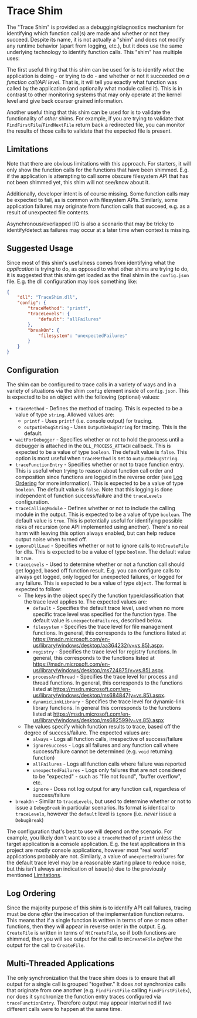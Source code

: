 # Trace Shim
The "Trace Shim" is provided as a debugging/diagnostics mechanism for identifying which function call(s) are made and whether or not they succeed. Despite its name, it is not actually a "shim" and does not modify any runtime behavior (apart from logging, etc.), but it does use the same underlying technology to identify function calls. This "shim" has multiple uses:

The first useful thing that this shim can be used for is to identify _what_ the application is doing - or trying to do - and whether or not it succeeded _on a function call/API level_. That is, it will tell you exactly what function was called by the application (and optionally what module called it). This is in contrast to other monitoring systems that may only operate at the kernel level and give back coarser grained information.

Another useful thing that this shim can be used for is to validate the functionality of _other_ shims. For example, if you are trying to validate that `FindFirstFile`/`FindNextFile` return back a redirected file, you can monitor the results of those calls to validate that the expected file is present.

## Limitations
Note that there are obvious limitations with this approach. For starters, it will only show the function calls for the functions that have been shimmed. E.g. if the application is attempting to call some obscure filesystem API that has not been shimmed yet, this shim will not see/know about it.

Additionally, developer intent is of course missing. Some function calls may be expected to fail, as is common with filesystem APIs. Similarly, some application failures may originate from function calls that succeed, e.g. as a result of unexpected file contents.

Asynchronous/overlapped I/O is also a scenario that may be tricky to identify/detect as failures may occur at a later time when context is missing.

## Suggested Usage
Since most of this shim's usefulness comes from identifying what the _application_ is trying to do, as opposed to what other shims are trying to do, it is suggested that this shim get loaded as the final shim in the `config.json` file. E.g. the dll configuration may look something like:

```json
{
    "dll": "TraceShim.dll",
    "config": {
        "traceMethod": "printf",
        "traceLevels": {
            "default": "allFailures"
        },
        "breakOn": {
            "filesystem": "unexpectedFailures"
        }
    }
}
```

## Configuration
The shim can be configured to trace calls in a variety of ways and in a variety of situations via the shim `config` element inside of `config.json`. This is expected to be an object with the following (optional) values:

* `traceMethod` - Defines the method of tracing. This is expected to be a value of type `string`. Allowed values are:
  * `printf` - Uses `printf` (i.e. console output) for tracing.
  * `outputDebugString` - Uses `OutputDebugString` for tracing. This is the default.
* `waitForDebugger` - Specifies whether or not to hold the process until a debugger is attached in the `DLL_PROCESS_ATTACH` callback. This is expected to be a value of type `boolean`. The default value is `false`. This option is most useful when `traceMethod` is set to `outputDebugString`.
* `traceFunctionEntry` - Specifies whether or not to trace function entry. This is useful when trying to reason about function call order and composition since functions are logged in the reverse order (see [Log Ordering](#Log_Ordering) for more information). This is expected to be a value of type `boolean`. The default value is `false`. Note that this logging is done independent of function success/failure and the `traceLevels` configuration.
* `traceCallingModule` - Defines whether or not to include the calling module in the output. This is expected to be a value of type `boolean`. The default value is `true`. This is potentially useful for identifying possible risks of recursion (one API implemented using another). There's no real harm with leaving this option always enabled, but can help reduce output noise when turned off.
* `ignoreDllLoad` - Specifies whether or not to ignore calls to `NtCreateFile` for dlls. This is expected to be a value of type `boolean`. The default value is `true`.
* `traceLevels` - Used to determine whether or not a function call should get logged, based off function result. E.g. you can configure calls to always get logged, only logged for unexpected failures, or logged for any failure. This is expected to be a value of type `object`. The format is expected to follow:
  * The keys in the object specify the function type/classification that the trace level applies to. The expected values are:
    * `default` - Specifies the default trace level, used when no more specific trace level was specified for the function type. The default value is `unexpectedFailures`, described below.
    * `filesystem` - Specifies the trace level for file management functions. In general, this corresponds to the functions listed at https://msdn.microsoft.com/en-us/library/windows/desktop/aa364232(v=vs.85).aspx.
    * `registry` - Specifies the trace level for registry functions. In general, this corresponds to the functions listed at https://msdn.microsoft.com/en-us/library/windows/desktop/ms724875(v=vs.85).aspx.
    * `processAndThread` - Specifies the trace level for process and thread functions. In general, this corresponds to the functions listed at https://msdn.microsoft.com/en-us/library/windows/desktop/ms684847(v=vs.85).aspx.
    * `dynamicLinkLibrary` - Specifies the trace level for dynamic-link library functions. In general this corresponds to the functions listed at https://msdn.microsoft.com/en-us/library/windows/desktop/ms682599(v=vs.85).aspx
  * The values specify which function results to trace, based off the degree of success/failure. The expected values are:
    * `always` - Logs all function calls, irrespective of success/failure
    * `ignoreSuccess` - Logs all failures and any function call where success/failure cannot be determined (e.g. `void` returning function)
    * `allFailures` - Logs all function calls where failure was reported
    * `unexpectedFailures` - Logs only failures that are not considered to be "expected" - such as "file not found", "buffer overflow", etc.
    * `ignore` - Does not log output for any function call, regardless of success/failure
* `breakOn` - Similar to `traceLevels`, but used to determine whether or not to issue a `DebugBreak` in particular scenarios. Its format is identical to `traceLevels`, however the `default` level is `ignore` (i.e. _never_ issue a `DebugBreak`)

The configuration that's best to use will depend on the scenario. For example, you likely don't want to use a `traceMethod` of `printf` unless the target application is a console application. E.g. the test applications in this project are mostly console applications, however most "real world" applications probably are not. Similarly, a value of `unexpectedFailures` for the default trace level may be a reasonable starting place to reduce noise, but this isn't always an indication of issue(s) due to the previously mentioned [Limitations](#Limitations).

## Log Ordering
Since the majority purpose of this shim is to identify API call failures, tracing must be done _after_ the invocation of the implementation function returns. This means that if a single function is written in terms of one or more other functions, then they will appear in reverse order in the output. E.g. `CreateFile` is written in terms of `NtCreateFile`, so if both functions are shimmed, then you will see output for the call to `NtCreateFile` _before_ the output for the call to `CreateFile`.

## Multi-Threaded Applications
The only synchronization that the trace shim does is to ensure that all output for a single call is grouped "together." It does _not_ synchronize calls that originate from one another (e.g. `FindFirstFile` calling `FindFirstFileEx`), nor does it synchronize the function entry traces configured via `traceFunctionEntry`. Therefore output may appear intertwined if two different calls were to happen at the same time.
